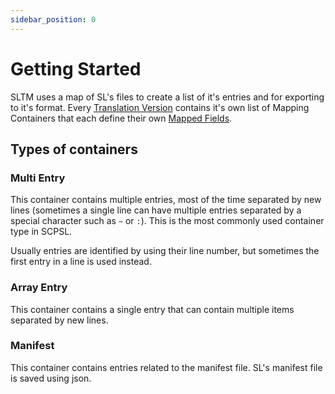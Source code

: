 ```yaml
---
sidebar_position: 0
---
```


# Getting Started

SLTM uses a map of SL's files to create a list of it's entries and for exporting to it's format. Every [Translation Version](/contributing/lingo#translation-version) contains it's own list of Mapping Containers that each define their own [Mapped Fields](/contributing/basics/terminology#mapped-field).

## Types of containers

### Multi Entry

This container contains multiple entries, most of the time separated by new lines (sometimes a single line can have multiple entries separated by a special character such as `~` or `:`). This is the most commonly used container type in SCPSL.

Usually entries are identified by using their line number, but sometimes the first entry in a line is used instead.

### Array Entry

This container contains a single entry that can contain multiple items separated by new lines.

### Manifest

This container contains entries related to the manifest file. SL's manifest file is saved using json.